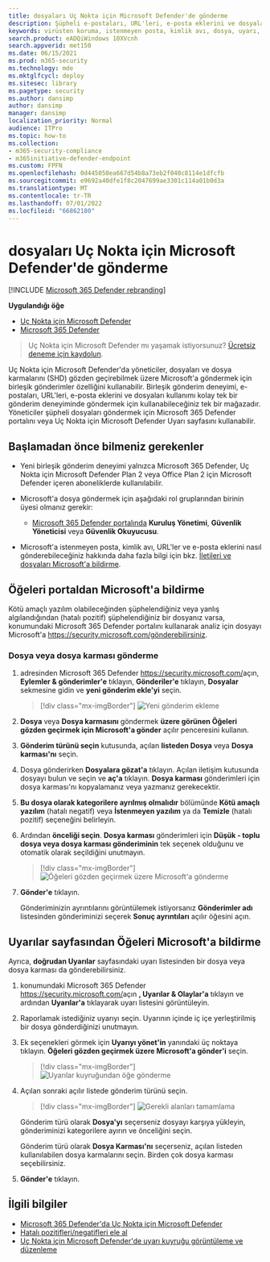 ```yaml
---
title: dosyaları Uç Nokta için Microsoft Defender'de gönderme
description: Şüpheli e-postaları, URL'leri, e-posta eklerini ve dosyaları tarama için Microsoft'a göndermek için Microsoft 365 Defender'daki birleşik gönderimler özelliğini kullanmayı öğrenin.
keywords: virüsten koruma, istenmeyen posta, kimlik avı, dosya, uyarı, Uç Nokta için Microsoft Defender, hatalı pozitif, hatalı negatif, engellenen dosya, engellenen URL, gönderme, gönderme, rapor
search.product: eADQiWindows 10XVcnh
search.appverid: met150
ms.date: 06/15/2021
ms.prod: m365-security
ms.technology: mde
ms.mktglfcycl: deploy
ms.sitesec: library
ms.pagetype: security
ms.author: dansimp
author: dansimp
manager: dansimp
localization_priority: Normal
audience: ITPro
ms.topic: how-to
ms.collection:
- m365-security-compliance
- m365initiative-defender-endpoint
ms.custom: FPFN
ms.openlocfilehash: 0d445050ea667d54b8a73eb2f040c8114e1dfcfb
ms.sourcegitcommit: e9692a40dfe1f8c2047699ae3301c114a01b0d3a
ms.translationtype: MT
ms.contentlocale: tr-TR
ms.lasthandoff: 07/01/2022
ms.locfileid: "66862180"
---
```

# <a name="submit-files-in-microsoft-defender-for-endpoint"></a>dosyaları Uç Nokta için Microsoft Defender'de gönderme

[!INCLUDE [Microsoft 365 Defender rebranding](../../includes/microsoft-defender.md)]

**Uygulandığı öğe**

- [Uç Nokta için Microsoft Defender](https://go.microsoft.com/fwlink/p/?linkid=2146806)
- [Microsoft 365 Defender](https://go.microsoft.com/fwlink/?linkid=2118804)

>Uç Nokta için Microsoft Defender mı yaşamak istiyorsunuz? [Ücretsiz deneme için kaydolun](https://www.microsoft.com/microsoft-365/windows/microsoft-defender-atp?ocid=docs-wdatp-usewdatp-abovefoldlink).

Uç Nokta için Microsoft Defender'da yöneticiler, dosyaları ve dosya karmalarını (SHD) gözden geçirebilmek üzere Microsoft'a göndermek için birleşik gönderimler özelliğini kullanabilir. Birleşik gönderim deneyimi, e-postaları, URL'leri, e-posta eklerini ve dosyaları kullanımı kolay tek bir gönderim deneyiminde göndermek için kullanabileceğiniz tek bir mağazadır. Yöneticiler şüpheli dosyaları göndermek için Microsoft 365 Defender portalını veya Uç Nokta için Microsoft Defender Uyarı sayfasını kullanabilir.

## <a name="what-do-you-need-to-know-before-you-begin"></a>Başlamadan önce bilmeniz gerekenler

- Yeni birleşik gönderim deneyimi yalnızca Microsoft 365 Defender, Uç Nokta için Microsoft Defender Plan 2 veya Office Plan 2 için Microsoft Defender içeren aboneliklerde kullanılabilir.

- Microsoft'a dosya göndermek için aşağıdaki rol gruplarından birinin üyesi olmanız gerekir:

  - [Microsoft 365 Defender portalında](../office-365-security/permissions-microsoft-365-security-center.md) **Kuruluş Yönetimi**, **Güvenlik Yöneticisi** veya **Güvenlik Okuyucusu**.

- Microsoft'a istenmeyen posta, kimlik avı, URL'ler ve e-posta eklerini nasıl gönderebileceğiniz hakkında daha fazla bilgi için bkz. [İletileri ve dosyaları Microsoft'a bildirme](../office-365-security/report-junk-email-messages-to-microsoft.md).

## <a name="report-items-to-microsoft-from-the-portal"></a>Öğeleri portaldan Microsoft'a bildirme

Kötü amaçlı yazılım olabileceğinden şüphelendiğiniz veya yanlış algılandığından (hatalı pozitif) şüphelendiğiniz bir dosyanız varsa, konumundaki Microsoft 365 Defender portalını kullanarak analiz için dosyayı Microsoft'a https://security.microsoft.com/gönderebilirsiniz.

### <a name="submit-a-file-or-file-hash"></a>Dosya veya dosya karması gönderme

1. adresinden Microsoft 365 Defender <https://security.microsoft.com/>açın, **Eylemler & gönderimler'e** tıklayın, **Gönderiler'e** tıklayın, **Dosyalar** sekmesine gidin ve **yeni gönderim ekle'yi** seçin.

    > [!div class="mx-imgBorder"]
    > ![Yeni gönderim ekleme](../../media/unified-admin-submission-new.png)

2. **Dosya** veya **Dosya karmasını** göndermek **üzere görünen Öğeleri gözden geçirmek için Microsoft'a gönder** açılır penceresini kullanın.

3. **Gönderim türünü seçin** kutusunda, açılan **listeden Dosya** veya **Dosya karması'nı** seçin.

4. Dosya gönderirken **Dosyalara gözat'a** tıklayın. Açılan iletişim kutusunda dosyayı bulun ve seçin ve **aç'a** tıklayın. **Dosya karması** gönderimleri için dosya karması'nı kopyalamanız veya yazmanız gerekecektir.

5. **Bu dosya olarak kategorilere ayrılmış olmalıdır** bölümünde **Kötü amaçlı yazılım** (hatalı negatif) veya **İstenmeyen yazılım** ya da **Temizle** (hatalı pozitif) seçeneğini belirleyin.

6. Ardından **önceliği seçin**. **Dosya karması** gönderimleri için **Düşük - toplu dosya veya dosya karması gönderiminin** tek seçenek olduğunu ve otomatik olarak seçildiğini unutmayın.

    > [!div class="mx-imgBorder"]
    > ![Öğeleri gözden geçirmek üzere Microsoft'a gönderme](../../media/unified-admin-submission-file.png)

7. **Gönder'e** tıklayın.

   Gönderiminizin ayrıntılarını görüntülemek istiyorsanız **Gönderimler adı** listesinden gönderiminizi seçerek **Sonuç ayrıntıları** açılır öğesini açın.

## <a name="report-items-to-microsoft-from-the-alerts-page"></a>Uyarılar sayfasından Öğeleri Microsoft'a bildirme

Ayrıca, **doğrudan Uyarılar** sayfasındaki uyarı listesinden bir dosya veya dosya karması da gönderebilirsiniz.

1. konumundaki Microsoft 365 Defender <https://security.microsoft.com/>açın **, Uyarılar & Olaylar'a** tıklayın ve ardından **Uyarılar'a** tıklayarak uyarı listesini görüntüleyin.

2. Raporlamak istediğiniz uyarıyı seçin. Uyarının içinde iç içe yerleştirilmiş bir dosya gönderdiğinizi unutmayın.

3. Ek seçenekleri görmek için **Uyarıyı yönet'in** yanındaki üç noktaya tıklayın. **Öğeleri gözden geçirmek üzere Microsoft'a gönder'i** seçin.

    > [!div class="mx-imgBorder"]
    > ![Uyarılar kuyruğundan öğe gönderme](../../media/unified-admin-submission-alerts-queue.png)

4. Açılan sonraki açılır listede gönderim türünü seçin.

    > [!div class="mx-imgBorder"]
    > ![Gerekli alanları tamamlama](../../media/unified-admin-submission-alert-queue-flyout.png)

    Gönderim türü olarak **Dosya'yı** seçerseniz dosyayı karşıya yükleyin, gönderiminizi kategorilere ayırın ve önceliğini seçin.

    Gönderim türü olarak **Dosya Karması'nı** seçerseniz, açılan listeden kullanılabilen dosya karmalarını seçin. Birden çok dosya karması seçebilirsiniz.

5. **Gönder'e** tıklayın.

## <a name="related-information"></a>İlgili bilgiler

- [Microsoft 365 Defender'da Uç Nokta için Microsoft Defender](../defender/microsoft-365-security-center-mde.md)
- [Hatalı pozitifleri/negatifleri ele al](defender-endpoint-false-positives-negatives.md)
- [Uç Nokta için Microsoft Defender'de uyarı kuyruğu görüntüleme ve düzenleme](alerts-queue.md)
